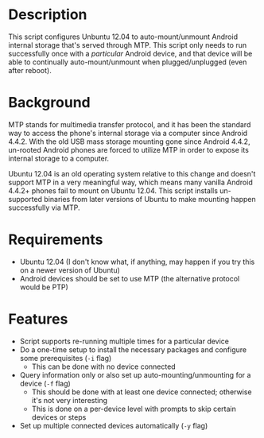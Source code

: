 # Description

This script configures Unbuntu 12.04 to auto-mount/unmount Android internal storage that's served through MTP. 
This script only needs to run successfully once with a *particular* Android device, and that device will be able 
to continually auto-mount/unmount when plugged/unplugged (even after reboot).  

# Background

MTP stands for multimedia transfer protocol, and it has been the standard way to access the phone's internal 
storage via a computer since Android 4.4.2. With the old USB mass storage mounting gone since Android 4.4.2, 
un-rooted Android phones are forced to utilize MTP in order to expose its internal storage to a computer. 

Ubuntu 12.04 is an old operating system relative to this change and doesn't support MTP in a very meaningful way, 
which means many vanilla Android 4.4.2+ phones fail to mount on Ubuntu 12.04. This script installs un-supported 
binaries from later versions of Ubuntu to make mounting happen successfully via MTP.  

# Requirements

* Ubuntu 12.04 (I don't know what, if anything, may happen if you try this on a newer version of Ubuntu)  
* Android devices should be set to use MTP (the alternative protocol would be PTP)  

# Features

* Script supports re-running multiple times for a particular device  
* Do a one-time setup to install the necessary packages and configure some prerequisites (`-i` flag)  
  * This can be done with no device connected  
* Query information only or also set up auto-mounting/unmounting for a device (`-f` flag)  
  * This should be done with at least one device connected; otherwise it's not very interesting  
  * This is done on a per-device level with prompts to skip certain devices or steps  
* Set up multiple connected devices automatically (`-y` flag)  
